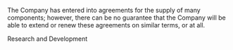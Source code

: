 The Company has entered into agreements for the supply of many components; however, there can be no guarantee that the
Company will be able to extend or renew these agreements on similar terms, or at all.

Research and Development